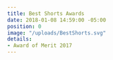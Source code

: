```yaml
---
title: Best Shorts Awards
date: 2018-01-08 14:59:00 -05:00
position: 0
image: "/uploads/BestShorts.svg"
details:
- Award of Merit 2017
---
```


